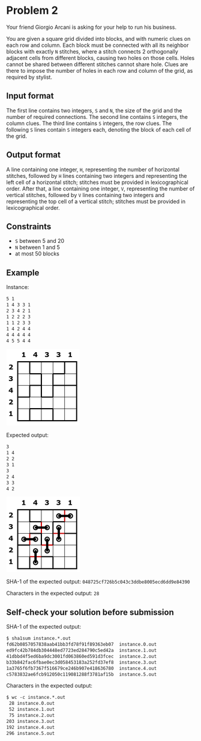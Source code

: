# Problem 2

Your friend Giorgio Arcani is asking for your help to run his business.

You are given a square grid divided into blocks, and with numeric clues on each row and column.
Each block must be connected with all its neighbor blocks with exactly `N` stitches, where a stitch connects 2 orthogonally adjacent cells from different blocks, causing two holes on those cells.
Holes cannot be shared between different stitches cannot share hole.
Clues are there to impose the number of holes in each row and column of the grid, as required by stylist.


## Input format

The first line contains two integers, `S` and `N`, the size of the grid and the number of required connections.
The second line contains `S` integers, the column clues.
The third line contains `S` integers, the row clues.
The following `S` lines contain `S` integers each, denoting the block of each cell of the grid.


## Output format

A line containing one integer, `H`, representing the number of horizontal stitches, followed by `H` lines containing two integers and representing the left cell of a horizontal stitch;
stitches must be provided in lexicographical order.
After that, a line containing one integer, `V`, representing the number of vertical stitches, followed by `V` lines containing two integers and representing the top cell of a vertical stitch;
stitches must be provided in lexicographical order.


## Constraints

* `S` between 5 and 20
* `N` between 1 and 5
* at most 50 blocks


## Example

Instance:

```
5 1
1 4 3 3 1
2 3 4 2 1
1 2 2 2 3
1 1 2 3 3
1 4 2 4 4
4 4 4 4 4
4 5 5 4 4
```

![instance](example-in.png "Example instance")

Expected output:

```
3
1 4
2 2
3 1
3
2 4
3 3
4 2
```

![output](example-out.png "Example output")

SHA-1 of the expected output: `048725cf726b5c043c3ddbe8005ecd6dd9e84390`

Characters in the expected output: `28`


## Self-check your solution before submission

SHA-1 of the expected output:

```
$ sha1sum instance.*.out
fd62b0857057838aab41bb3fd78f91f89363eb07  instance.0.out
ed9fc42b784db304448ed7723ed284790c5ed42a  instance.1.out
41dbbd4f5ed6ba9dc3001fd063860ed591d3fcec  instance.2.out
b33b842fac6fbae0ec3d058453183a252fd37ef8  instance.3.out
1a3765f6fb7367f516679ce246b907e418636780  instance.4.out
c5783832ae6fcb912050c119081288f3781af15b  instance.5.out
```

Characters in the expected output:

```
$ wc -c instance.*.out
 28 instance.0.out
 52 instance.1.out
 75 instance.2.out
203 instance.3.out
192 instance.4.out
296 instance.5.out
```
